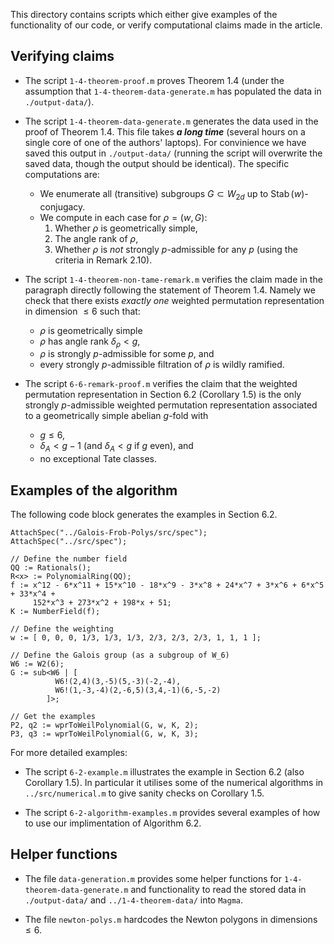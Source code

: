 This directory contains scripts which either give examples of the functionality of our code, or verify computational claims made in the article.

## Verifying claims

- The script `1-4-theorem-proof.m` proves Theorem 1.4 (under the assumption that `1-4-theorem-data-generate.m` has populated the data in `./output-data/`). 

- The script `1-4-theorem-data-generate.m` generates the data used in the proof of Theorem 1.4. This file takes ***a long time*** (several hours on a single core of one of the authors' laptops). For convinience we have saved this output in `./output-data/` (running the script will overwrite the saved data, though the output should be identical). The specific computations are:
    - We enumerate all (transitive) subgroups $G \subset W_{2d}$ up to $\operatorname{Stab}(w)$-conjugacy. 
    - We compute in each case for $\rho = (w,G)$:
        1. Whether $\rho$ is geometrically simple,
        2. The angle rank of $\rho$,
        3. Whether $\rho$ is *not* strongly $p$-admissible for any $p$ (using the criteria in Remark 2.10).

- The script `1-4-theorem-non-tame-remark.m` verifies the claim made in the paragraph directly following the statement of Theorem 1.4. Namely we check that there exists *exactly one* weighted permutation representation in dimension $\leq 6$ such that:
    - $\rho$ is geometrically simple
    - $\rho$ has angle rank $\delta_\rho < g$, 
    - $\rho$ is strongly $p$-admissible for some $p$, and 
    - every strongly $p$-admissible filtration of $\rho$ is wildly ramified.

- The script `6-6-remark-proof.m` verifies the claim that the weighted permutation representation in Section 6.2 (Corollary 1.5) is the only strongly $p$-admissible weighted permutation representation associated to a geometrically simple abelian $g$-fold with 
    - $g \leq 6$,
    - $\delta_A < g - 1$ (and $\delta_A < g$ if $g$ even), and
    - no exceptional Tate classes.

## Examples of the algorithm

The following code block generates the examples in Section 6.2.
```
AttachSpec("../Galois-Frob-Polys/src/spec");
AttachSpec("../src/spec");

// Define the number field
QQ := Rationals();
R<x> := PolynomialRing(QQ);
f := x^12 - 6*x^11 + 15*x^10 - 18*x^9 - 3*x^8 + 24*x^7 + 3*x^6 + 6*x^5 + 33*x^4 +
     152*x^3 + 273*x^2 + 198*x + 51;
K := NumberField(f);

// Define the weighting
w := [ 0, 0, 0, 1/3, 1/3, 1/3, 2/3, 2/3, 2/3, 1, 1, 1 ];

// Define the Galois group (as a subgroup of W_6)
W6 := W2(6);
G := sub<W6 | [ 
          W6!(2,4)(3,-5)(5,-3)(-2,-4), 
          W6!(1,-3,-4)(2,-6,5)(3,4,-1)(6,-5,-2)
        ]>;

// Get the examples
P2, q2 := wprToWeilPolynomial(G, w, K, 2);
P3, q3 := wprToWeilPolynomial(G, w, K, 3);
```
For more detailed examples:

- The script `6-2-example.m` illustrates the example in Section 6.2 (also Corollary 1.5). In particular it utilises some of the numerical algorithms in `../src/numerical.m` to give sanity checks on Corollary 1.5. 
    
- The script `6-2-algorithm-examples.m` provides several examples of how to use our implimentation of Algorithm 6.2. 


## Helper functions

- The file `data-generation.m` provides some helper functions for `1-4-theorem-data-generate.m` and functionality to read the stored data in `./output-data/` and `../1-4-theorem-data/` into `Magma`.

- The file `newton-polys.m` hardcodes the Newton polygons in dimensions $\leq 6$.